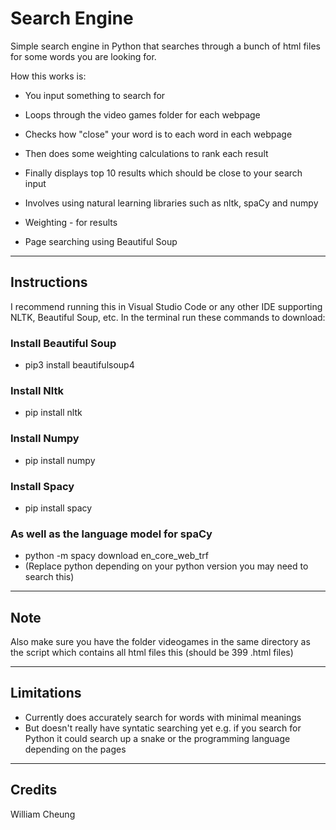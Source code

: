 # Search Engine
Simple search engine in Python that searches through a bunch of html files for some words you are looking for.

How this works is:
* You input something to search for
* Loops through the video games folder for each webpage
* Checks how "close" your word is to each word in each webpage
* Then does some weighting calculations to rank each result
* Finally displays top 10 results which should be close to your search input

* Involves using natural learning libraries such as nltk, spaCy and numpy
* Weighting - for results
* Page searching using Beautiful Soup
--- 

## Instructions

I recommend running this in Visual Studio Code or any other IDE supporting NLTK, Beautiful Soup, etc. 
In the terminal run these commands to download:

### Install Beautiful Soup
* pip3 install beautifulsoup4

### Install Nltk
* pip install nltk

### Install Numpy
* pip install numpy

### Install Spacy
* pip install spacy

### As well as the language model for spaCy
* python -m spacy download en_core_web_trf
* (Replace python depending on your python version you may need to search this)
---

## Note 
Also make sure you have the folder videogames in the same directory as the script which contains all html files this (should be 399 .html files)

---

## Limitations
* Currently does accurately search for words with minimal meanings
* But doesn't really have syntatic searching yet e.g. if you search for Python it could search up a snake or the programming language depending on the pages

---

## Credits 
William Cheung 
